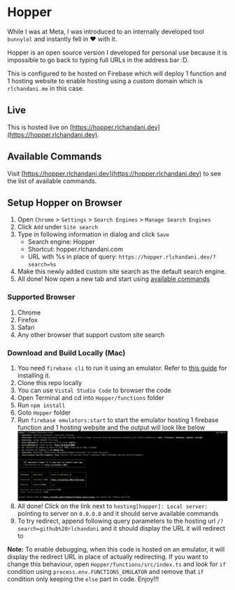 # Hopper

While I was at Meta, I was introduced to an internally developed tool `bunnylol` and instantly fell in ❤️ with it.

Hopper is an open source version I developed for personal use because it is impossible to go back to typing full URLs in the address bar :D.

This is configured to be hosted on Firebase which will deploy 1 function and 1 hosting website to enable hosting using a custom domain which is `rlchandani.me` in this case.

## Live

This is hosted live on [https://hopper.rlchandani.dev](https://hopper.rlchandani.dev).

## Available Commands

Visit [https://hopper.rlchandani.dev](https://hopper.rlchandani.dev) to see the list of available commands.

## Setup Hopper on Browser

1. Open `Chrome` > `Settings` > `Search Engines` > `Manage Search Engines`
2. Click `Add` under `Site search`
3. Type in following information in dialog and click `Save`
   - Search engine: Hopper
   - Shortcut: hopper.rlchandani.com
   - URL with %s in place of query: `https://hopper.rlchandani.dev/?search=%s`
4. Make this newly added custom site search as the default search engine.
5. All done! Now open a new tab and start using [available commands](https://hopper.rlchandani.dev)

### Supported Browser

1. Chrome
2. Firefox
3. Safari
4. Any other browser that support custom site search

### Download and Build Locally (Mac)

1. You need `firebase cli` to run it using an emulator. Refer to [this guide](https://firebase.google.com/docs/cli) for installing it.
2. Clone this repo locally
3. You can use `Vistal Studio Code` to browser the code
4. Open Terminal and cd into `Hopper/functions` folder
5. Run `npm install`
6. Goto `Hopper` folder
7. Run `firebase emulators:start` to start the emulator hosting 1 firebase function and 1 hosting website and the output will look like below
   ![Firebase Start Emulator Logs](/images/firebase-start-emulator.png)
8. All done! Click on the link next to `hosting[hopper]: Local server:` pointing to server on `0.0.0.0` and it should serve available commands
9. To try redirect, append following query parameters to the hosting url `/?search=github%20rlchandani` and it should display the URL it will redirect to

**Note:** To enable debugging, when this code is hosted on an emulator, it will display the redirect URL in place of actually redirecting. If you want to change this behaviour, open `Hopper/functions/src/index.ts` and look for `if` condition using `process.env.FUNCTIONS_EMULATOR` and remove that `if` condition only keeping the `else` part in code. Enjoy!!!
